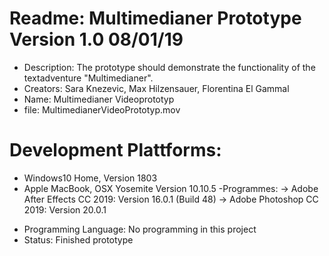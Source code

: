 # Readme: Multimedianer Prototype Version 1.0 08/01/19

- Description: The prototype should demonstrate the functionality of the textadventure "Multimedianer".
- Creators: Sara Knezevic, Max Hilzensauer, Florentina El Gammal
- Name: Multimedianer Videoprototyp
- file: MultimedianerVideoPrototyp.mov
# Development Plattforms:
+ Windows10 Home, Version 1803
+ Apple MacBook, OSX Yosemite Version 10.10.5
-Programmes:
-> Adobe After Effects CC 2019: Version 16.0.1 (Build 48)
-> Adobe Photoshop CC 2019: Version 20.0.1
- Programming Language: No programming in this project
- Status: Finished prototype
